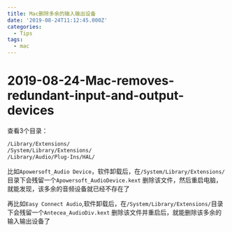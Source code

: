 ```yaml
---
title: Mac删除多余的输入输出设备
date: '2019-08-24T11:12:45.000Z'
categories:
  - Tips
tags:
  - mac
---
```


# 2019-08-24-Mac-removes-redundant-input-and-output-devices

查看3个目录：

```bash
/Library/Extensions/
/System/Library/Extensions/
/Library/Audio/Plug-Ins/HAL/
```

比如`Apowersoft_Audio Device`，软件卸载后，在`/System/Library/Extensions/`目录下会残留一个`Apowersoft_AudioDevice.kext` 删除该文件，然后重启电脑，就能发现，该多余的音频设备就已经不存在了

再比如`Easy Connect Audio`,软件卸载后，在`/System/Library/Extensions/`目录下会残留一个`Antecea_AudioDiv.kext` 删除该文件并重启后，就能删除该多余的输入输出设备了

